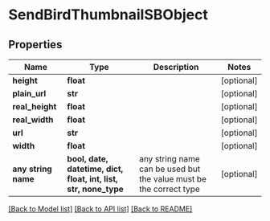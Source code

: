 # SendBirdThumbnailSBObject


## Properties
Name | Type | Description | Notes
------------ | ------------- | ------------- | -------------
**height** | **float** |  | [optional] 
**plain_url** | **str** |  | [optional] 
**real_height** | **float** |  | [optional] 
**real_width** | **float** |  | [optional] 
**url** | **str** |  | [optional] 
**width** | **float** |  | [optional] 
**any string name** | **bool, date, datetime, dict, float, int, list, str, none_type** | any string name can be used but the value must be the correct type | [optional]

[[Back to Model list]](../README.md#documentation-for-models) [[Back to API list]](../README.md#documentation-for-api-endpoints) [[Back to README]](../README.md)


